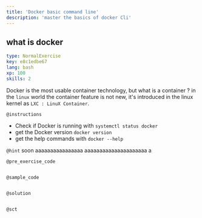 ```yaml
---
title: 'Docker basic command line'
description: 'master the basics of docker Cli'
---
```


## what is docker

```yaml
type: NormalExercise
key: e8c1edbe67
lang: bash
xp: 100
skills: 2
```

Docker is the most usable container technology, but what is a container ? in the `linux` world the container feature is not new, it's introduced in the linux kernel as `LXC : LinuX Container`.

`@instructions`
* Check if Docker is running with `systemctl status docker`
* get the Docker version `docker version`
* get the help commands with `docker --help`

`@hint`
soon aaaaaaaaaaaaaaaa aaaaaaaaaaaaaaaaaaaaa a

`@pre_exercise_code`
```{python}

```

`@sample_code`
```{shell}

```

`@solution`
```{shell}

```

`@sct`
```{python}

```
